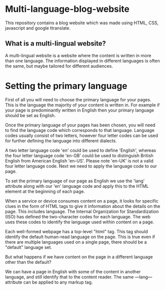 # Multi-language-blog-website

This repository contains a blog website which was made using HTML, CSS, javascript and google ttranslate.

## What is a multi-lingual website?

A multi-lingual website is a website where the content is written in more than one language. The information displayed in different languages is often the same, but maybe tailored for different audiences.

# Setting the primary language

First of all you will need to choose the primary language for your pages. This is the language the majority of your content is written in. For example if your page is predominantly written in English then your primary language should be set as English.

Once the primary language of your pages has been chosen, you will need to find the language code which corresponds to that language. Language codes usually consist of two letters, however four letter codes can be used for further defining the language into different dialects.

A two letter language code 'en' could be used to define 'English', whereas the four letter language code 'en-GB' could be used to distinguish British English from American English 'en-US'. Please note 'en-UK' is not a valid four letter language code. Next we need to apply the language code to our page.

To set the primary language of our page as English we use the 'lang' attribute along with our 'en' language code and apply this to the HTML element at the beginning of each page.


When a service or device consumes content on a page, it looks for specific clues in the form of HTML tags to give it information about the details on the page. This includes language. The Internal Organization for Standardization (ISO) has defined the two-character codes for each language. The web uses these codes to identify the language used within content on a page.

Each well-formed webpage has a top-level "html" tag. This tag should identify the default human-read language on the page. This is true even if there are multiple languages used on a single page, there should be a "default" language set.

 
But what happens if we have content on the page in a different language other than the default?

We can have a page in English with some of the content in another language, and still identify that to the content reader. The same —lang— attribute can be applied to any markup tag.

